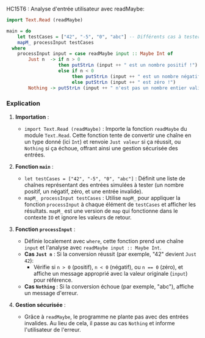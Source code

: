 HC15T6 : Analyse d'entrée utilisateur avec readMaybe:


```haskell
import Text.Read (readMaybe)

main = do
    let testCases = ["42", "-5", "0", "abc"] -- Différents cas à tester
    mapM_ processInput testCases
  where
    processInput input = case readMaybe input :: Maybe Int of
        Just n  -> if n > 0
                   then putStrLn (input ++ " est un nombre positif !")
                   else if n < 0
                        then putStrLn (input ++ " est un nombre négatif !")
                        else putStrLn (input ++ " est zéro !")
        Nothing -> putStrLn (input ++ " n'est pas un nombre entier valide.")
```

### Explication
1. **Importation** :
   - `import Text.Read (readMaybe)` : Importe la fonction `readMaybe` du module `Text.Read`. Cette fonction tente de convertir une chaîne en un type donné (ici `Int`) et renvoie `Just valeur` si ça réussit, ou `Nothing` si ça échoue, offrant ainsi une gestion sécurisée des entrées.

2. **Fonction `main`** :
   - `let testCases = ["42", "-5", "0", "abc"]` : Définit une liste de chaînes représentant des entrées simulées à tester (un nombre positif, un négatif, zéro, et une entrée invalide).
   - `mapM_ processInput testCases` : Utilise `mapM_` pour appliquer la fonction `processInput` à chaque élément de `testCases` et afficher les résultats. `mapM_` est une version de `map` qui fonctionne dans le contexte `IO` et ignore les valeurs de retour.

3. **Fonction `processInput`** :
   - Définie localement avec `where`, cette fonction prend une chaîne `input` et l'analyse avec `readMaybe input :: Maybe Int`.
   - **Cas `Just n`** : Si la conversion réussit (par exemple, "42" devient `Just 42`):
     - Vérifie si `n > 0` (positif), `n < 0` (négatif), ou `n == 0` (zéro), et affiche un message approprié avec la valeur originale (`input`) pour référence.
   - **Cas `Nothing`** : Si la conversion échoue (par exemple, "abc"), affiche un message d'erreur.

4. **Gestion sécurisée** :
   - Grâce à `readMaybe`, le programme ne plante pas avec des entrées invalides. Au lieu de cela, il passe au cas `Nothing` et informe l'utilisateur de l'erreur.

